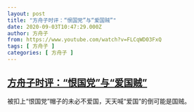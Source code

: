 ```yaml
---
layout: post
title: "方舟子时评：“恨国党”与“爱国贼”"
date: 2020-09-03T10:47:29.000Z
author: 方舟子
from: https://www.youtube.com/watch?v=FLCqWD03FxQ
tags: [ 方舟子 ]
categories: [ 方舟子 ]
---
```

<!--1599130049000-->
[方舟子时评：“恨国党”与“爱国贼”](https://www.youtube.com/watch?v=FLCqWD03FxQ)
------

<div>
被扣上“恨国党”帽子的未必不爱国，天天喊“爱国”的倒可能是国贼。
</div>
